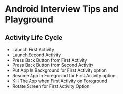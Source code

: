 # Android Interview Tips and Playground

## Activity Life Cycle 
  - Launch First Activity
  - Launch Second Activity
  - Press Back Button from First Activity
  - Press Back Button from Second Activity
  - Put App In Background for First Activity option
  - Resume App In Foreground for First Activity option
  - Kill The App when First Activity on Foreground
  - Rotate Screen for  First Activity Option